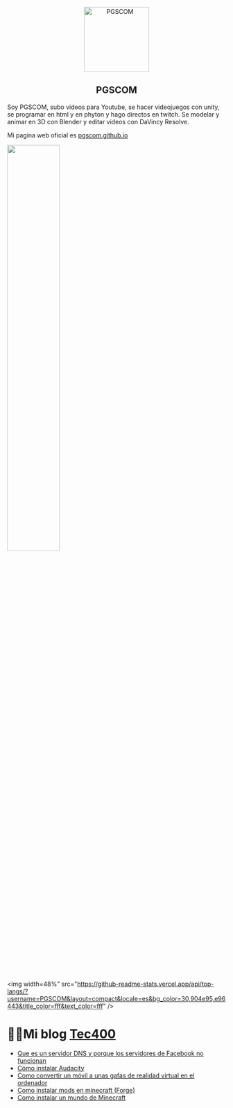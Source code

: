 <p align="center">
 <img width="150px" src="https://avatars.githubusercontent.com/u/69808296" align="center" alt="PGSCOM" />
 <h2 align="center">PGSCOM</h2>
</p>

Soy PGSCOM, subo videos para Youtube, se hacer videojuegos con unity, se programar en html y en phyton y hago directos en twitch. Se modelar y animar en 3D con Blender y editar videos con DaVincy Resolve.

Mi pagina web oficial es  [pgscom.github.io](https://pgscom.github.io)



<p>
 <img width="49%" src="https://github-readme-stats.vercel.app/api?username=PGSCOM&locale=es&show_icons=true&bg_color=30,e96443,904e95&title_color=fff&text_color=fff&include_all_commits=true"/>

 <img width=48%"  src="https://github-readme-stats.vercel.app/api/top-langs/?username=PGSCOM&layout=compact&locale=es&bg_color=30,904e95,e96443&title_color=fff&text_color=fff" />
</p>

# 👨‍💻Mi blog [Tec400](https://tec400.blogspot.com)
<!-- BLOG-POST-LIST:START -->
- [Que es un servidor DNS y porque los servidores de Facebook no funcionan](https://tec400.blogspot.com/2021/10/que-es-un-servidor-dns-y-porque-los.html)
- [Cómo instalar Audacity](https://tec400.blogspot.com/2021/09/como-instalar-audacity.html)
- [Como convertir un móvil a unas gafas de realidad virtual en el ordenador](https://tec400.blogspot.com/2021/09/como-convertir-un-movil-unas-gafas-de.html)
- [Como instalar mods en minecraft &lpar;Forge&rpar;](https://tec400.blogspot.com/2021/05/como-instalar-mods-en-minecraft-forge.html)
- [Como instalar un mundo de Minecraft](https://tec400.blogspot.com/2021/05/como-instalar-un-mundo-de-minecraft.html)
<!-- BLOG-POST-LIST:END -->

<!--
**PGSCOM/PGSCOM** is a ✨ _special_ ✨ repository because its `README.md` (this file) appears on your GitHub profile.

Here are some ideas to get you started:

- 🔭 I’m currently working on ...
- 🌱 I’m currently learning ...
- 👯 I’m looking to collaborate on ...
- 🤔 I’m looking for help with ...
- 💬 Ask me about ...
- 📫 How to reach me: ...
- 😄 Pronouns: ...
- ⚡ Fun fact: ...
-->
